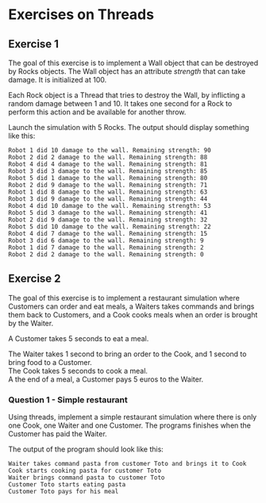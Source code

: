 # Exercises on Threads

## Exercise 1

The goal of this exercise is to implement a Wall object that can be destroyed by Rocks objects. 
The Wall object has an attribute *strength* that can take damage. It is initialized at 100.

Each Rock object is a Thread that tries to destroy the Wall, by inflicting a random damage between 1 and 10.
It takes one second for a Rock to perform this action and be available for another throw.

Launch the simulation with 5 Rocks. The output should display something like this:
```
Robot 1 did 10 damage to the wall. Remaining strength: 90
Robot 2 did 2 damage to the wall. Remaining strength: 88
Robot 4 did 4 damage to the wall. Remaining strength: 81
Robot 3 did 3 damage to the wall. Remaining strength: 85
Robot 5 did 1 damage to the wall. Remaining strength: 80
Robot 2 did 9 damage to the wall. Remaining strength: 71
Robot 1 did 8 damage to the wall. Remaining strength: 63
Robot 3 did 9 damage to the wall. Remaining strength: 44
Robot 4 did 10 damage to the wall. Remaining strength: 53
Robot 5 did 3 damage to the wall. Remaining strength: 41
Robot 2 did 9 damage to the wall. Remaining strength: 32
Robot 5 did 10 damage to the wall. Remaining strength: 22
Robot 4 did 7 damage to the wall. Remaining strength: 15
Robot 3 did 6 damage to the wall. Remaining strength: 9
Robot 1 did 7 damage to the wall. Remaining strength: 2
Robot 2 did 2 damage to the wall. Remaining strength: 0
```

## Exercise 2

The goal of this exercise is to implement a restaurant simulation where Customers can order and eat meals, a Waiters takes commands and brings them back to Customers, and a Cook cooks meals when an order is brought by the Waiter.

A Customer takes 5 seconds to eat a meal.

The Waiter takes 1 second to bring an order to the Cook, and 1 second to bring food to a Customer.  
The Cook takes 5 seconds to cook a meal.  
A the end of a meal, a Customer pays 5 euros to the Waiter.

### Question 1 - Simple restaurant

Using threads, implement a simple restaurant simulation where there is only one Cook, one Waiter and one Customer. The programs finishes when the Customer has paid the Waiter.

The output of the program should look like this:
```
Waiter takes command pasta from customer Toto and brings it to Cook
Cook starts cooking pasta for customer Toto
Waiter brings command pasta to customer Toto
Customer Toto starts eating pasta
Customer Toto pays for his meal
```
